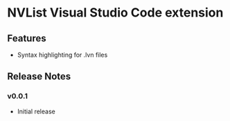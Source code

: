 
# NVList Visual Studio Code extension

## Features

- Syntax highlighting for .lvn files


## Release Notes

### v0.0.1
- Initial release
